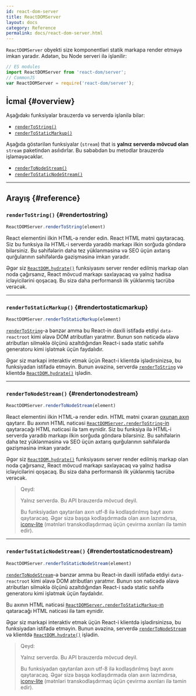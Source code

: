 ```yaml
---
id: react-dom-server
title: ReactDOMServer
layout: docs
category: Reference
permalink: docs/react-dom-server.html
---
```


`ReactDOMServer` obyekti size komponentləri statik markapa render etməyə imkan yaradır. Adətən, bu Node serveri ilə işlənilir:

```js
// ES modules
import ReactDOMServer from 'react-dom/server';
// CommonJS
var ReactDOMServer = require('react-dom/server');
```

## İcmal {#overview}

Aşağıdakı funksiyalar brauzerdə və serverdə işlənilə bilər:

- [`renderToString()`](#rendertostring)
- [`renderToStaticMarkup()`](#rendertostaticmarkup)

Aşağıda göstərilən funksiyalar (`stream`) that is **yalnız serverdə mövcud olan** `stream` paketindən asılıdırlar. Bu səbəbdən bu metodlar brauzerdə işləməyəcəklər.

- [`renderToNodeStream()`](#rendertonodestream)
- [`renderToStaticNodeStream()`](#rendertostaticnodestream)

* * *

## Arayış {#reference}

### `renderToString()` {#rendertostring}

```javascript
ReactDOMServer.renderToString(element)
```

React elementini ilkin HTML-ə render edin. React HTML mətni qaytaracaq. Siz bu funksiya ilə HTML-i serverdə yaradıb markapı ilkin sorğuda göndərə bilərsiniz. Bu səhifələrin daha tez yüklənməsinə və SEO üçün axtarış qurğularının səhifələrdə gəzişməsinə imkan yaradır.

Əgər siz [`ReactDOM.hydrate()`](/docs/react-dom.html#hydrate) funksiyasını server render edilmiş markap olan noda çağırsanız, React mövcud markapı saxlayacaq və yalnız hadisə icləyicilərini qoşacaq. Bu sizə daha performanslı ilk yüklənmiş təcrübə verəcək.

* * *

### `renderToStaticMarkup()` {#rendertostaticmarkup}

```javascript
ReactDOMServer.renderToStaticMarkup(element)
```

[`renderToString`](#rendertostring)-a bənzər amma bu React-in daxili istifadə etdiyi `data-reactroot` kimi əlavə DOM atributları yaratmır. Bunun son nəticədə əlavə atributları silməklə ölçünü azaltdığından React-i sadə static səhifə generatoru kimi işlətmək üçün faydalıdır.

Əgər siz markapi interaktiv etmək üçün React-i klientdə işlədirsinizsə, bu funksiyadan istifadə etməyin. Bunun əvəzinə, serverdə [`renderToString`](#rendertostring) və klientdə [`ReactDOM.hydrate()`](/docs/react-dom.html#hydrate) işlədin.

* * *

### `renderToNodeStream()` {#rendertonodestream}

```javascript
ReactDOMServer.renderToNodeStream(element)
```

React elementini ilkin HTML-ə render edin. HTML mətni çıxaran [oxunan axın](https://nodejs.org/api/stream.html#stream_readable_streams) qaytarır. Bu axının HTML nəticəsi [`ReactDOMServer.renderToString`-in](#rendertostring) qaytaracağı HTML nəticəsi ilə tam eynidir. Siz bu funksiya ilə HTML-i serverdə yaradıb markapı ilkin sorğuda göndərə bilərsiniz. Bu səhifələrin daha tez yüklənməsinə və SEO üçün axtarış qurğularının səhifələrdə gəzişməsinə imkan yaradır.

Əgər siz [`ReactDOM.hydrate()`](/docs/react-dom.html#hydrate) funksiyasını server render edilmiş markap olan noda çağırsanız, React mövcud markapı saxlayacaq və yalnız hadisə icləyicilərini qoşacaq. Bu sizə daha performanslı ilk yüklənmiş təcrübə verəcək.

> Qeyd:
>
> Yalnız serverdə. Bu API brauzerdə mövcud deyil.
>
> Bu funksiyadan qaytarılan axın utf-8 ilə kodlaşdırılmış bayt axını qaytaracaq. Əgər sizə başqa kodlaşdırmada olan axın lazımdırsa, [iconv-lite](https://www.npmjs.com/package/iconv-lite) (mətnləri transkodlaşdırmaq üçün çevirmə axınları ilə təmin edir).

* * *

### `renderToStaticNodeStream()` {#rendertostaticnodestream}

```javascript
ReactDOMServer.renderToStaticNodeStream(element)
```

[`renderToNodeStream`](#rendertonodestream)-ə bənzər amma bu React-in daxili istifadə etdiyi `data-reactroot` kimi əlavə DOM atributları yaratmır. Bunun son nəticədə əlavə atributları silməklə ölçünü azaltdığından React-i sadə static səhifə generatoru kimi işlətmək üçün faydalıdır.

Bu axının HTML nəticəsi [`ReactDOMServer.renderToStaticMarkup`-ın](#rendertostaticmarkup) qataracağı HTML nəticəsi ilə tam eynidir.

Əgər siz markapi interaktiv etmək üçün React-i klientdə işlədirsinizsə, bu funksiyadan istifadə etməyin. Bunun əvəzinə, serverdə [`renderToNodeStream`](#rendertonodestream) və klientdə [`ReactDOM.hydrate()`](/docs/react-dom.html#hydrate) işlədin.

> Qeyd:
>
> Yalnız serverdə. Bu API brauzerdə mövcud deyil.
>
> Bu funksiyadan qaytarılan axın utf-8 ilə kodlaşdırılmış bayt axını qaytaracaq. Əgər sizə başqa kodlaşdırmada olan axın lazımdırsa, [iconv-lite](https://www.npmjs.com/package/iconv-lite) (mətnləri transkodlaşdırmaq üçün çevirmə axınları ilə təmin edir).
